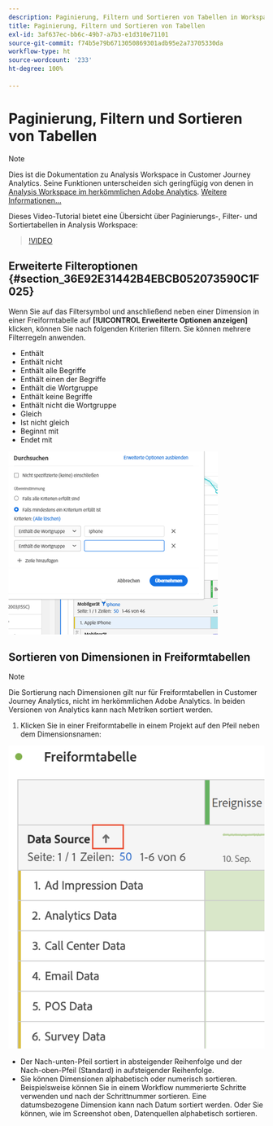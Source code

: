 ```yaml
---
description: Paginierung, Filtern und Sortieren von Tabellen in Workspace
title: Paginierung, Filtern und Sortieren von Tabellen
exl-id: 3af637ec-bb6c-49b7-a7b3-e1d310e71101
source-git-commit: f74b5e79b6713050869301adb95e2a73705330da
workflow-type: ht
source-wordcount: '233'
ht-degree: 100%

---
```


# Paginierung, Filtern und Sortieren von Tabellen

>[!NOTE]
>
>Dies ist die Dokumentation zu Analysis Workspace in Customer Journey Analytics. Seine Funktionen unterscheiden sich geringfügig von denen in [Analysis Workspace im herkömmlichen Adobe Analytics](https://experienceleague.adobe.com/docs/analytics/analyze/analysis-workspace/home.html?lang=de). [Weitere Informationen...](/help/getting-started/cja-aa.md)

Dieses Video-Tutorial bietet eine Übersicht über Paginierungs-, Filter- und Sortiertabellen in Analysis Workspace:

>[!VIDEO](https://video.tv.adobe.com/v/23968)

## Erweiterte Filteroptionen {#section_36E92E31442B4EBCB052073590C1F025}

Wenn Sie auf das Filtersymbol und anschließend neben einer Dimension in einer Freiformtabelle auf **[!UICONTROL Erweiterte Optionen anzeigen]** klicken, können Sie nach folgenden Kriterien filtern. Sie können mehrere Filterregeln anwenden.

* Enthält
* Enthält nicht
* Enthält alle Begriffe
* Enthält einen der Begriffe
* Enthält die Wortgruppe
* Enthält keine Begriffe
* Enthält nicht die Wortgruppe
* Gleich
* Ist nicht gleich
* Beginnt mit
* Endet mit

![](assets/advanced-filter.png)

## Sortieren von Dimensionen in Freiformtabellen

>[!NOTE]
>
>Die Sortierung nach Dimensionen gilt nur für Freiformtabellen in Customer Journey Analytics, nicht im herkömmlichen Adobe Analytics. In beiden Versionen von Analytics kann nach Metriken sortiert werden.

1. Klicken Sie in einer Freiformtabelle in einem Projekt auf den Pfeil neben dem Dimensionsnamen:

![](assets/sort-dimensions.png)

* Der Nach-unten-Pfeil sortiert in absteigender Reihenfolge und der Nach-oben-Pfeil (Standard) in aufsteigender Reihenfolge.
* Sie können Dimensionen alphabetisch oder numerisch sortieren. Beispielsweise können Sie in einem Workflow nummerierte Schritte verwenden und nach der Schrittnummer sortieren. Eine datumsbezogene Dimension kann nach Datum sortiert werden. Oder Sie können, wie im Screenshot oben, Datenquellen alphabetisch sortieren.
